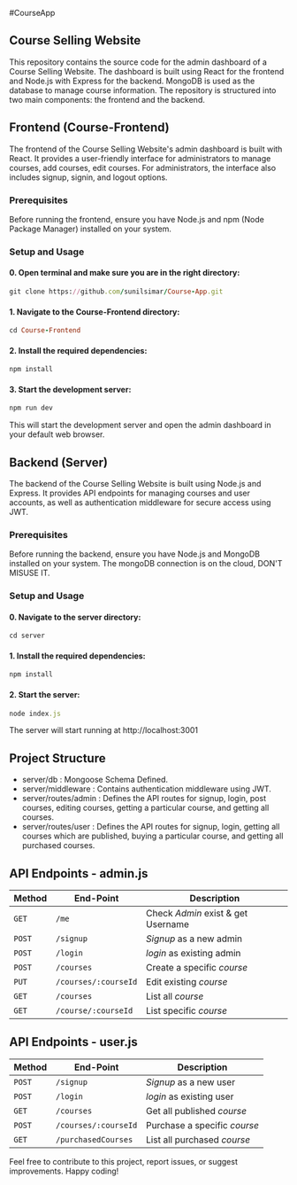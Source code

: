 #CourseApp
## Course Selling Website 

This repository contains the source code for the admin dashboard of a Course Selling Website. The dashboard is built using React for the frontend and Node.js with Express for the backend. MongoDB is used as the database to manage course information. The repository is structured into two main components: the frontend and the backend.

## Frontend (Course-Frontend)
The frontend of the Course Selling Website's admin dashboard is built with React. It provides a user-friendly interface for administrators to manage courses, add courses, edit courses. For administrators, the interface also includes signup, signin, and logout options.

### Prerequisites
Before running the frontend, ensure you have Node.js and npm (Node Package Manager) installed on your system.

### Setup and Usage

#### 0. Open terminal and make sure you are in the right directory:
```ruby
git clone https://github.com/sunilsimar/Course-App.git
```
#### 1. Navigate to the Course-Frontend directory:
```ruby
cd Course-Frontend
```
#### 2. Install the required dependencies:
```ruby
npm install
```
#### 3. Start the development server:
```ruby
npm run dev
```
This will start the development server and open the admin dashboard in your default web browser.

## Backend (Server)
The backend of the Course Selling Website is built using Node.js and Express. It provides API endpoints for managing courses and user accounts, as well as authentication middleware for secure access using JWT.

### Prerequisites
Before running the backend, ensure you have Node.js and MongoDB installed on your system. The mongoDB connection is on the cloud, DON'T MISUSE IT.

### Setup and Usage

#### 0. Navigate to the server directory:
```ruby
cd server
```
#### 1. Install the required dependencies:
```ruby
npm install
```
#### 2. Start the server:
```ruby
node index.js
```
The server will start running at http://localhost:3001

## Project Structure
- server/db : Mongoose Schema Defined.
- server/middleware : Contains authentication middleware using JWT.
- server/routes/admin : Defines the API routes for signup, login, post courses, editing courses, getting a particular course, and getting all courses.
- server/routes/user : Defines the API routes for signup, login, getting all courses which are published, buying a particular course, and getting all purchased courses.

## API Endpoints - admin.js
| Method  | End-Point           | Description                            |
| --------| ------------        | -----------------------                |  
| `GET`   | `/me`               | Check _Admin_ exist & get Username     |
| `POST`  | `/signup`           | _Signup_ as a new admin                |
| `POST`  | `/login`            | _login_ as existing admin              |
| `POST`  | `/courses`          | Create a specific _course_             |
| `PUT`   | `/courses/:courseId`| Edit existing _course_                 |
| `GET`   | `/courses`          | List all _course_                      |
| `GET`   | `/course/:courseId` | List specific _course_                 |

## API Endpoints - user.js
| Method  | End-Point           | Description                            |
| --------| ------------        | -----------------------                |         
| `POST`  | `/signup`           | _Signup_ as a new user                 |
| `POST`  | `/login`            | _login_ as existing user               |
| `GET`   | `/courses`          | Get all published _course_             |
| `POST`  | `/courses/:courseId`| Purchase a specific _course_           |
| `GET`   | `/purchasedCourses` | List all purchased _course_            |

Feel free to contribute to this project, report issues, or suggest improvements. Happy coding!
